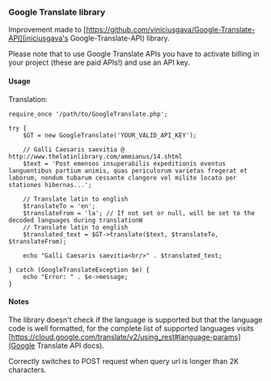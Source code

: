 ### Google Translate library

Improvement made to [https://github.com/viniciusgava/Google-Translate-API](iniciusgava's Google-Translate-API) library.

Please note that to use Google Translate APIs you have to activate billing in your project (these are paid APIs!) and use an API key.

#### Usage

Translation:

```
require_once '/path/to/GoogleTranslate.php';

try {
    $GT = new GoogleTranslate('YOUR_VALID_API_KEY');

    // Galli Caesaris saevitia @ http://www.thelatinlibrary.com/ammianus/14.shtml
    $text = 'Post emensos insuperabilis expeditionis eventus languentibus partium animis, quas periculorum varietas fregerat et laborum, nondum tubarum cessante clangore vel milite locato per stationes hibernas...';
    
    // Translate latin to english
    $translateTo = 'en';
    $translateFrom = 'la'; // If not set or null, will be set to the decoded languages during translationW
    // Translate latin to english
    $translated_text = $GT->translate($text, $translateTo, $translateFrom);
    
    echo "Galli Caesaris saevitia<br/>" . $translated_text;

} catch (GoogleTranslateException $e) {
    echo "Error: " . $e->message;
}

```

#### Notes

The library doesn't check if the language is supported but that the language code is well formatted, for the complete list of supported languages
visits [https://cloud.google.com/translate/v2/using_rest#language-params](Google Translate API docs).

Correctly switches to POST request when query url is longer than 2K characters.
